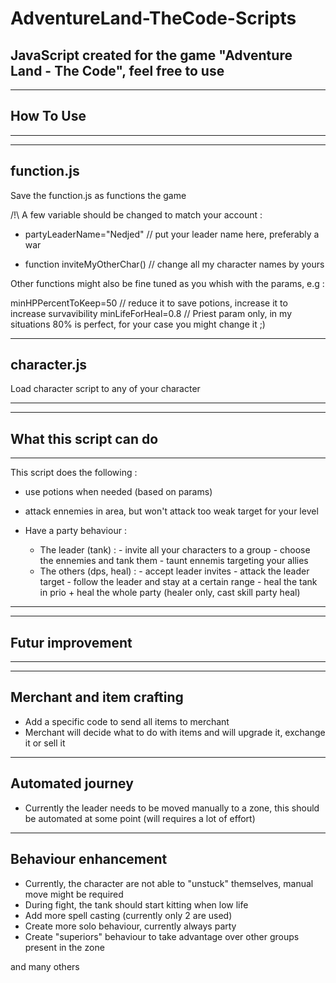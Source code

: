 # AdventureLand-TheCode-Scripts
JavaScript created for the game "Adventure Land - The Code", feel free to use
------------------------------------------
------------------------------------------
How To Use
------------------------------------------
------------------------------------------

------------------------------------------
function.js
------------------------------------------

Save the function.js as functions the game

/!\ A few variable should be changed to match your account :

- partyLeaderName="Nedjed" // put your leader name here, preferably a war

- function inviteMyOtherChar() // change all my character names by yours

Other functions might also be fine tuned as you whish with the params, e.g : 

  minHPPercentToKeep=50 // reduce it to save potions, increase it to increase survavibility
  minLifeForHeal=0.8 // Priest param only, in my situations 80% is perfect, for your case you might change it ;)
  
------------------------------------------
character.js
------------------------------------------

Load character script to any of your character


------------------------------------------
------------------------------------------
What this script can do
------------------------------------------
------------------------------------------
This script does the following :

- use potions when needed (based on params)
- attack ennemies in area, but won't attack too weak target for your level

- Have a party behaviour :
  - The leader (tank) :       - invite all your characters to a group
                              - choose the ennemies and tank them
                              - taunt ennemis targeting your allies
   - The others (dps, heal) : - accept leader invites
                              - attack the leader target
                              - follow the leader and stay at a certain range
                              - heal the tank in prio + heal the whole party (healer only, cast skill party heal) 
                              
------------------------------------------
------------------------------------------
Futur improvement
------------------------------------------
------------------------------------------

------------------------------------------
Merchant and item crafting
------------------------------------------
- Add a specific code to send all items to merchant
- Merchant will decide what to do with items and will upgrade it, exchange it or sell it

------------------------------------------
Automated journey
------------------------------------------
- Currently the leader needs to be moved manually to a zone, this should be automated at some point (will requires a lot of effort)

------------------------------------------
Behaviour enhancement
------------------------------------------
- Currently, the character are not able to "unstuck" themselves, manual move might be required
- During fight, the tank should start kitting when low life
- Add more spell casting (currently only 2 are used)
- Create more solo behaviour, currently always party
- Create "superiors" behaviour to take advantage over other groups present in the zone


and many others
